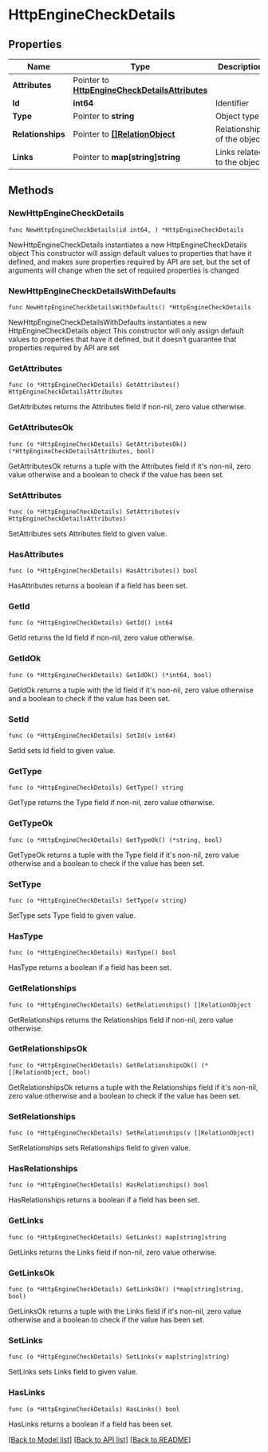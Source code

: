 # HttpEngineCheckDetails

## Properties

Name | Type | Description | Notes
------------ | ------------- | ------------- | -------------
**Attributes** | Pointer to [**HttpEngineCheckDetailsAttributes**](HttpEngineCheckDetailsAttributes.md) |  | [optional] 
**Id** | **int64** | Identifier  | 
**Type** | Pointer to **string** | Object type | [optional] 
**Relationships** | Pointer to [**[]RelationObject**](RelationObject.md) | Relationships of the object | [optional] 
**Links** | Pointer to **map[string]string** | Links related to the object | [optional] 

## Methods

### NewHttpEngineCheckDetails

`func NewHttpEngineCheckDetails(id int64, ) *HttpEngineCheckDetails`

NewHttpEngineCheckDetails instantiates a new HttpEngineCheckDetails object
This constructor will assign default values to properties that have it defined,
and makes sure properties required by API are set, but the set of arguments
will change when the set of required properties is changed

### NewHttpEngineCheckDetailsWithDefaults

`func NewHttpEngineCheckDetailsWithDefaults() *HttpEngineCheckDetails`

NewHttpEngineCheckDetailsWithDefaults instantiates a new HttpEngineCheckDetails object
This constructor will only assign default values to properties that have it defined,
but it doesn't guarantee that properties required by API are set

### GetAttributes

`func (o *HttpEngineCheckDetails) GetAttributes() HttpEngineCheckDetailsAttributes`

GetAttributes returns the Attributes field if non-nil, zero value otherwise.

### GetAttributesOk

`func (o *HttpEngineCheckDetails) GetAttributesOk() (*HttpEngineCheckDetailsAttributes, bool)`

GetAttributesOk returns a tuple with the Attributes field if it's non-nil, zero value otherwise
and a boolean to check if the value has been set.

### SetAttributes

`func (o *HttpEngineCheckDetails) SetAttributes(v HttpEngineCheckDetailsAttributes)`

SetAttributes sets Attributes field to given value.

### HasAttributes

`func (o *HttpEngineCheckDetails) HasAttributes() bool`

HasAttributes returns a boolean if a field has been set.

### GetId

`func (o *HttpEngineCheckDetails) GetId() int64`

GetId returns the Id field if non-nil, zero value otherwise.

### GetIdOk

`func (o *HttpEngineCheckDetails) GetIdOk() (*int64, bool)`

GetIdOk returns a tuple with the Id field if it's non-nil, zero value otherwise
and a boolean to check if the value has been set.

### SetId

`func (o *HttpEngineCheckDetails) SetId(v int64)`

SetId sets Id field to given value.


### GetType

`func (o *HttpEngineCheckDetails) GetType() string`

GetType returns the Type field if non-nil, zero value otherwise.

### GetTypeOk

`func (o *HttpEngineCheckDetails) GetTypeOk() (*string, bool)`

GetTypeOk returns a tuple with the Type field if it's non-nil, zero value otherwise
and a boolean to check if the value has been set.

### SetType

`func (o *HttpEngineCheckDetails) SetType(v string)`

SetType sets Type field to given value.

### HasType

`func (o *HttpEngineCheckDetails) HasType() bool`

HasType returns a boolean if a field has been set.

### GetRelationships

`func (o *HttpEngineCheckDetails) GetRelationships() []RelationObject`

GetRelationships returns the Relationships field if non-nil, zero value otherwise.

### GetRelationshipsOk

`func (o *HttpEngineCheckDetails) GetRelationshipsOk() (*[]RelationObject, bool)`

GetRelationshipsOk returns a tuple with the Relationships field if it's non-nil, zero value otherwise
and a boolean to check if the value has been set.

### SetRelationships

`func (o *HttpEngineCheckDetails) SetRelationships(v []RelationObject)`

SetRelationships sets Relationships field to given value.

### HasRelationships

`func (o *HttpEngineCheckDetails) HasRelationships() bool`

HasRelationships returns a boolean if a field has been set.

### GetLinks

`func (o *HttpEngineCheckDetails) GetLinks() map[string]string`

GetLinks returns the Links field if non-nil, zero value otherwise.

### GetLinksOk

`func (o *HttpEngineCheckDetails) GetLinksOk() (*map[string]string, bool)`

GetLinksOk returns a tuple with the Links field if it's non-nil, zero value otherwise
and a boolean to check if the value has been set.

### SetLinks

`func (o *HttpEngineCheckDetails) SetLinks(v map[string]string)`

SetLinks sets Links field to given value.

### HasLinks

`func (o *HttpEngineCheckDetails) HasLinks() bool`

HasLinks returns a boolean if a field has been set.


[[Back to Model list]](../README.md#documentation-for-models) [[Back to API list]](../README.md#documentation-for-api-endpoints) [[Back to README]](../README.md)


